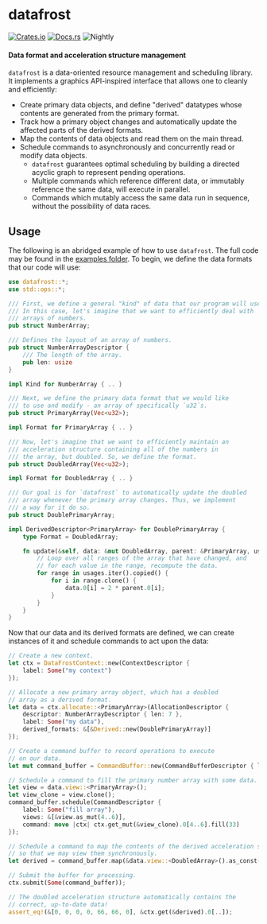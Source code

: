 # datafrost

[![Crates.io](https://img.shields.io/crates/v/datafrost.svg)](https://crates.io/crates/datafrost)
[![Docs.rs](https://docs.rs/datafrost/badge.svg)](https://docs.rs/datafrost)
![Nightly](https://img.shields.io/badge/nightly-required-red)

#### Data format and acceleration structure management

`datafrost` is a data-oriented resource management and scheduling library. It implements a graphics API-inspired interface that allows one to cleanly and efficiently:

- Create primary data objects, and define "derived" datatypes whose contents are generated from the primary format.
- Track how a primary object changes and automatically update the affected parts of the derived formats.
- Map the contents of data objects and read them on the main thread.
- Schedule commands to asynchronously and concurrently read or modify data objects.
  - `datafrost` guarantees optimal scheduling by building a directed acyclic graph to represent pending operations.
  - Multiple commands which reference different data, or immutably reference the same data, will execute in parallel.
  - Commands which mutably access the same data run in sequence, without the possibility of data races.

## Usage

The following is an abridged example of how to use `datafrost`. The full code may be found in the
[examples folder](/examples/derived.rs). To begin, we define the data formats that our code will use:

```rust
use datafrost::*;
use std::ops::*;

/// First, we define a general "kind" of data that our program will use.
/// In this case, let's imagine that we want to efficiently deal with
/// arrays of numbers.
pub struct NumberArray;

/// Defines the layout of an array of numbers.
pub struct NumberArrayDescriptor {
    /// The length of the array.
    pub len: usize
}

impl Kind for NumberArray { .. }

/// Next, we define the primary data format that we would like
/// to use and modify - an array of specifically `u32`s.
pub struct PrimaryArray(Vec<u32>);

impl Format for PrimaryArray { .. }

/// Now, let's imagine that we want to efficiently maintain an
/// acceleration structure containing all of the numbers in
/// the array, but doubled. So, we define the format.
pub struct DoubledArray(Vec<u32>);

impl Format for DoubledArray { .. }

/// Our goal is for `datafrost` to automatically update the doubled
/// array whenever the primary array changes. Thus, we implement
/// a way for it do so.
pub struct DoublePrimaryArray;

impl DerivedDescriptor<PrimaryArray> for DoublePrimaryArray {
    type Format = DoubledArray;

    fn update(&self, data: &mut DoubledArray, parent: &PrimaryArray, usages: &[&Range<usize>]) {
        // Loop over all ranges of the array that have changed, and
        // for each value in the range, recompute the data.
        for range in usages.iter().copied() {
            for i in range.clone() {
                data.0[i] = 2 * parent.0[i];
            }
        }
    }
}
```

Now that our data and its derived formats are defined, we can create instances of
it and schedule commands to act upon the data:

```rust
// Create a new context.
let ctx = DataFrostContext::new(ContextDescriptor {
    label: Some("my context")
});

// Allocate a new primary array object, which has a doubled
// array as a derived format.
let data = ctx.allocate::<PrimaryArray>(AllocationDescriptor {
    descriptor: NumberArrayDescriptor { len: 7 },
    label: Some("my data"),
    derived_formats: &[&Derived::new(DoublePrimaryArray)]
});

// Create a command buffer to record operations to execute
// on our data.
let mut command_buffer = CommandBuffer::new(CommandBufferDescriptor { label: Some("my command buffer") });

// Schedule a command to fill the primary number array with some data.
let view = data.view::<PrimaryArray>();
let view_clone = view.clone();
command_buffer.schedule(CommandDescriptor {
    label: Some("fill array"),
    views: &[&view.as_mut(4..6)],
    command: move |ctx| ctx.get_mut(&view_clone).0[4..6].fill(33)
});

// Schedule a command to map the contents of the derived acceleration structure
// so that we may view them synchronously.
let derived = command_buffer.map(&data.view::<DoubledArray>().as_const());

// Submit the buffer for processing.
ctx.submit(Some(command_buffer));

// The doubled acceleration structure automatically contains the
// correct, up-to-date data!
assert_eq!(&[0, 0, 0, 0, 66, 66, 0], &ctx.get(&derived).0[..]);
```